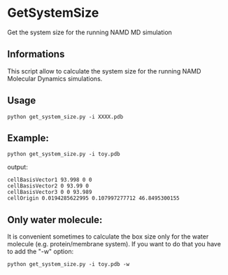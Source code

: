 # GetSystemSize
 Get the system size for the running NAMD MD simulation
## Informations

This script allow to calculate the system size for the running NAMD Molecular Dynamics simulations.

## Usage

```
python get_system_size.py -i XXXX.pdb
```

## Example:
```
python get_system_size.py -i toy.pdb
```

output:
```
cellBasisVector1 93.998 0 0
cellBasisVector2 0 93.99 0
cellBasisVector3 0 0 93.989
cellOrigin 0.0194285622995 0.107997277712 46.8495300155
```

## Only water molecule:
It is convenient sometimes to calculate the box size only for the water molecule (e.g. protein/membrane system). If you want to do that you  have to add the "-w" option:

```
python get_system_size.py -i toy.pdb -w 
```
